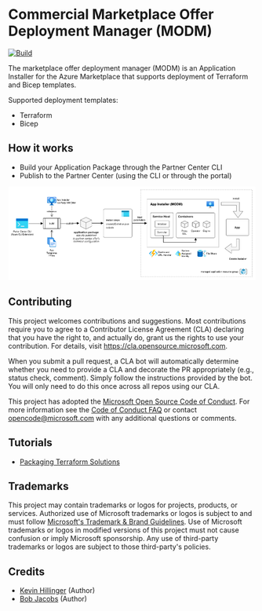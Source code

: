 # Commercial Marketplace Offer Deployment Manager (MODM)

[![Build](https://github.com/microsoft/commercial-marketplace-offer-deploy/actions/workflows/ci.yml/badge.svg)](https://github.com/microsoft/commercial-marketplace-offer-deploy/actions/workflows/ci.yml)

The marketplace offer deployment manager (MODM) is an Application Installer for the 
Azure Marketplace that supports deployment of Terraform and Bicep templates.

Supported deployment templates:

- Terraform
- Bicep


## How it works

- Build your Application Package through the Partner Center CLI
- Publish to the Partner Center (using the CLI or through the portal)


<img src="https://github.com/microsoft/commercial-marketplace-offer-deploy/blob/main/docs/img/modm-architecture.png?raw=true" />


## Contributing

This project welcomes contributions and suggestions.  Most contributions require you to agree to a
Contributor License Agreement (CLA) declaring that you have the right to, and actually do, grant us
the rights to use your contribution. For details, visit https://cla.opensource.microsoft.com.

When you submit a pull request, a CLA bot will automatically determine whether you need to provide
a CLA and decorate the PR appropriately (e.g., status check, comment). Simply follow the instructions
provided by the bot. You will only need to do this once across all repos using our CLA.

This project has adopted the [Microsoft Open Source Code of Conduct](https://opensource.microsoft.com/codeofconduct/).
For more information see the [Code of Conduct FAQ](https://opensource.microsoft.com/codeofconduct/faq/) or
contact [opencode@microsoft.com](mailto:opencode@microsoft.com) with any additional questions or comments.

## Tutorials
- [Packaging Terraform Solutions](https://youtu.be/j-8jTDjU7S4?si=zhr_-XcbGHxPupah)



## Trademarks

This project may contain trademarks or logos for projects, products, or services. Authorized use of Microsoft 
trademarks or logos is subject to and must follow 
[Microsoft's Trademark & Brand Guidelines](https://www.microsoft.com/en-us/legal/intellectualproperty/trademarks/usage/general).
Use of Microsoft trademarks or logos in modified versions of this project must not cause confusion or imply Microsoft sponsorship.
Any use of third-party trademarks or logos are subject to those third-party's policies.

## Credits

- [Kevin Hillinger](https://github.com/kevinhillinger) (Author)
- [Bob Jacobs](https://github.com/bobjac) (Author)
